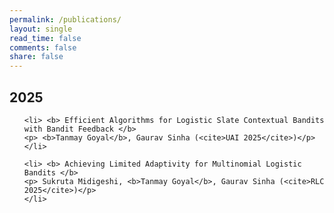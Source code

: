 ```yaml
---
permalink: /publications/
layout: single
read_time: false
comments: false
share: false
---
```


## 2025

<ol>

    <li> <b> Efficient Algorithms for Logistic Slate Contextual Bandits with Bandit Feedback </b> 
    <p> <b>Tanmay Goyal</b>, Gaurav Sinha (<cite>UAI 2025</cite>)</p>
    </li>
    
    <li> <b> Achieving Limited Adaptivity for Multinomial Logistic Bandits </b> 
    <p> Sukruta Midigeshi, <b>Tanmay Goyal</b>, Gaurav Sinha (<cite>RLC 2025</cite>)</p>
    </li>

</ol>